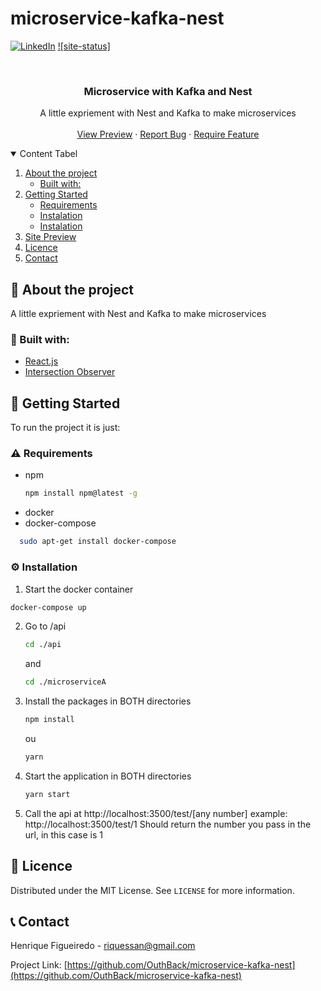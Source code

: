 # microservice-kafka-nest

<!--
*** Thanks for checking out the Best-README-Template. If you have a suggestion
*** that would make this better, please fork the repo and create a pull request
*** or simply open an issue with the tag "enhancement".
*** Thanks again! Now go create something AMAZING! :D
-->

<!-- PROJECT SHIELDS -->
<!--
*** I'm using markdown "reference style" links for readability.
*** Reference links are enclosed in brackets [ ] instead of parentheses ( ).
*** See the bottom of this document for the declaration of the reference variables
*** for contributors-url, forks-url, etc. This is an optional, concise syntax you may use.
*** https://www.markdownguide.org/basic-syntax/#reference-style-links
-->

<!-- [![Forks][forks-shield]][forks-url]
[![Issues][issues-shield]][issues-url]
[![MIT License][license-shield]][license-url]-->

[![LinkedIn][linkedin-shield]][linkedin-url]
[![site-status]](https://taq-challenge.vercel.app)

<!-- PROJECT LOGO -->
<br />
<p align="center">
  <!--
  <a href="https://github.com/OuthBack/taq-challenge">
    <img src=".github/logo.png" alt="Logo" width="80" height="80">
  </a>
  -->

  <h3 align="center">Microservice with Kafka and Nest</h3>

  <p align="center">
    A little expriement with Nest and Kafka to make microservices
    <br />
    <br />
    <a href="https://taq-challenge.vercel.app">View Preview</a>
    ·
    <a href="https://github.com/OuthBack/taq-challenge/issues">Report Bug</a>
    ·
    <a href="https://github.com/OuthBack/taq-challenge/issues">Require Feature</a>
  </p>
</p>

<!-- TABLE OF CONTENTS -->
<details open="open">
  <summary>Content Tabel</summary>
  <ol>
    <li>
      <a href="#about-the-project">About the project</a>
      <ul>
        <li><a href="#built-with">Built with:</a></li>
      </ul>
    </li>
    <li>
      <a href="#getting-started">Getting Started</a>
      <ul>
        <li><a href="#prerequisites">Requirements</a></li>
        <li><a href="#installation">Instalation</a></li>
        <li><a href="#props">Instalation</a></li>
      </ul>
    </li>
    <li><a href="#usage">Site Preview</a></li>
    <li><a href="#license">Licence</a></li>
    <li><a href="#contact">Contact</a></li>

  </ol>
</details>

<!-- ABOUT THE PROJECT -->

## 📖 About the project

A little expriement with Nest and Kafka to make microservices

### 🔋 Built with:

- [React.js](https://pt-br.reactjs.org)
- [Intersection Observer](https://developer.mozilla.org/en-US/docs/Web/API/Intersection_Observer_API)

<!-- GETTING STARTED -->

## :scroll: Getting Started

To run the project it is just:

### :warning: Requirements

- npm
  ```sh
  npm install npm@latest -g
  ```
- docker
- docker-compose
```sh
  sudo apt-get install docker-compose
```

### :gear: Installation

1. Start the docker container
  ```sh
  docker-compose up
  ```

2. Go to /api
   ```sh
   cd ./api
   ```
   and 
   ```sh
   cd ./microserviceA
   ```

3. Install the packages in BOTH directories
   ```sh
   npm install
   ```
   ou
   ```sh
   yarn
   ```
4. Start the application in BOTH directories
   ```sh
   yarn start
   ```

5. Call the api at http://localhost:3500/test/[any number]
   example: http://localhost:3500/test/1
   Should return the number you pass in the url, in this case is 1

<!-- LICENÇA -->

## :pencil: Licence

Distributed under the MIT License. See `LICENSE` for more information.

<!-- CONTACT -->

## :telephone_receiver: Contact

Henrique Figueiredo - riquessan@gmail.com

Project Link: [https://github.com/OuthBack/microservice-kafka-nest](https://github.com/OuthBack/microservice-kafka-nest)

<!-- MARKDOWN LINKS & IMAGES -->
<!-- https://www.markdownguide.org/basic-syntax/#reference-style-links -->

[contributors-shield]: https://img.shields.io/github/OuthBack/microservice-kafka-nest/Best-README-Template.svg?style=for-the-badge
[contributors-url]: https://github.com/OuthBack/microservice-kafka-nest/graphs/contributors
[forks-shield]: https://img.shields.io/github/forks/OuthBack/microservice-kafka-nest.svg?style=for-the-badge
[forks-url]: https://github.com/OuthBack/microservice-kafka-nest/network/members
[stars-shield]: https://img.shields.io/github/stars/OuthBack/microservice-kafka-nest.svg?style=for-the-badge
[stars-url]: https://github.com/OuthBack/microservice-kafka-nest/stargazers
[issues-shield]: https://img.shields.io/github/issues/OuthBack/microservice-kafka-nest.svg?style=for-the-badge
[issues-url]: https://github.com/OuthBack/microservice-kafka-nest/issues
[license-shield]: https://img.shields.io/github/license/OuthBack/microservice-kafka-nest.svg?style=for-the-badge
[license-url]: https://github.com/OuthBack/microservice-kafka-nest/blob/master/LICENSE.txt
[linkedin-shield]: https://img.shields.io/badge/-LinkedIn-black.svg?style=for-the-badge&logo=linkedin&colorB=555
[linkedin-url]: https://www.linkedin.com/in/henrique-figueiredo-0396921a7/
[product-screenshot]: .github/screenshot.png

